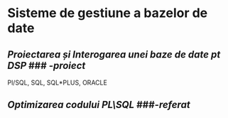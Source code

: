 # Sisteme de gestiune a bazelor de date
## _Proiectarea și Interogarea unei baze de date pt DSP_ ### _-proiect_
Pl/SQL, SQL, SQL*PLUS, ORACLE

## _Optimizarea codului PL\SQL_ ###_-referat_
